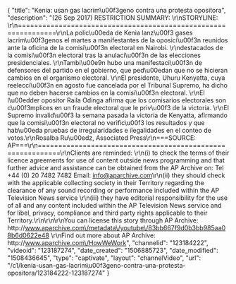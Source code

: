 {
    "title": "Kenia: usan gas lacrim\u00f3geno contra una protesta opositora",
    "description": "(26 Sep 2017) RESTRICTION SUMMARY: \r\nSTORYLINE: \r\n===============================================================\r\nLa polic\u00eda de Kenia lanz\u00f3 gases lacrim\u00f3genos el martes a manifestantes de la oposici\u00f3n reunidos ante la oficina de la comisi\u00f3n electoral en Nairobi. \r\ndestacados de la comisi\u00f3n electoral tras la anulaci\u00f3n de las elecciones presidenciales. \r\nTambi\u00e9n hubo una manifestaci\u00f3n de defensores del partido en el gobierno, que ped\u00edan que no se hicieran cambios en el organismo electoral. \r\nEl presidente, Uhuru Kenyatta, cuya reelecci\u00f3n en agosto fue cancelada por el Tribunal Supremo, ha dicho que no deben hacerse cambios en la comisi\u00f3n electoral. \r\nEl l\u00edder opositor Raila Odinga afirma que los comisarios electorales son c\u00f3mplices en un fraude electoral que le priv\u00f3 de la victoria. \r\nEl Supremo invalid\u00f3 la semana pasada la victoria de Kenyatta, afirmando que la comisi\u00f3n electoral no verific\u00f3 los resultados y que hab\u00eda pruebas de irregularidades e ilegalidades en el conteo de votos.\r\nRosalba Ru\u00edz, Associated Press\r\n===SOURCE: AP===\r\n===========================================================\r\nClients are reminded: \r\n(i) to check the terms of their licence agreements for use of content outside news programming and that further advice and assistance can be obtained from the AP Archive on: Tel +44 (0) 20 7482 7482 Email: info@aparchive.com\r\n(ii) they should check with the applicable collecting society in their Territory regarding the clearance of any sound recording or performance included within the AP Television News service \r\n(iii) they have editorial responsibility for the use of all and any content included within the AP Television News service and for libel, privacy, compliance and third party rights applicable to their Territory.\r\n\r\n\r\nYou can license this story through AP Archive: http:\/\/www.aparchive.com\/metadata\/youtube\/83bb667f9d0b3bb985aa08b6d0622e48 \r\nFind out more about AP Archive: http:\/\/www.aparchive.com\/HowWeWork",
    "channelid": "123184222",
    "videoid": "123187274",
    "date_created": "1506885723",
    "date_modified": "1508436645",
    "type": "captivate",
    "layout": "channelVideo",
    "url": "\/c1\/kenia-usan-gas-lacrim\u00f3geno-contra-una-protesta-opositora\/123184222-123187274"
}